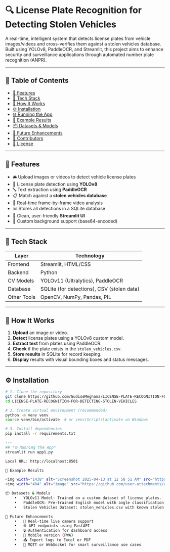 # 🔍 License Plate Recognition for Detecting Stolen Vehicles

A real-time, intelligent system that detects license plates from vehicle images/videos and cross-verifies them against a stolen vehicles database. Built using YOLOv8, PaddleOCR, and Streamlit, this project aims to enhance security and surveillance applications through automated number plate recognition (ANPR).

---

## 📑 Table of Contents

- [🔧 Features](#-features)
- [🧠 Tech Stack](#-tech-stack)
- [🚀 How It Works](#-how-it-works)
- [⚙️ Installation](#️-installation)
- [🌐 Running the App](#-running-the-app)
- [🧪 Example Results](#-example-results)
- [📦 Datasets & Models](#-datasets--models)
- [📌 Future Enhancements](#-future-enhancements)
- [🤝 Contributors](#-contributors)
- [📄 License](#-license)

---

## 🔧 Features

- 🚘 Upload images or videos to detect vehicle license plates
- 🧠 License plate detection using **YOLOv8**
- 🔤 Text extraction using **PaddleOCR**
- 📋 Match against a **stolen vehicles database**
- 📸 Real-time frame-by-frame video analysis
- 📊 Stores all detections in a SQLite database
- 🌈 Clean, user-friendly **Streamlit UI**
- 🎨 Custom background support (base64-encoded)

---

## 🧠 Tech Stack

| Layer         | Technology                              |
|---------------|------------------------------------------|
| Frontend      | Streamlit, HTML/CSS                      |
| Backend       | Python                                   |
| CV Models     | YOLOv11 (Ultralytics), PaddleOCR          |
| Database      | SQLite (for detections), CSV (stolen data)|
| Other Tools   | OpenCV, NumPy, Pandas, PIL               |

---

## 🚀 How It Works

1. **Upload** an image or video.
2. **Detect** license plates using a YOLOv8 custom model.
3. **Extract text** from plates using PaddleOCR.
4. **Check** if the plate exists in the `stolen_vehicles.csv`.
5. **Store results** in SQLite for record keeping.
6. **Display** results with visual bounding boxes and status messages.

---

## ⚙️ Installation

```bash
# 1. Clone the repository
git clone https://github.com/GudiseMeghana/LICENSE-PLATE-RECOGNITION-FOR-DETECTING-STOLEN-VEHICLES.git
cd LICENSE-PLATE-RECOGNITION-FOR-DETECTING-STOLEN-VEHICLES

# 2. Create virtual environment (recommended)
python -m venv venv
source venv/bin/activate  # or venv\Scripts\activate on Windows

# 3. Install dependencies
pip install -r requirements.txt

---
## *🌐 Running the App*
streamlit run app1.py

Local URL: http://localhost:8501

🧪 Example Results

<img width="1438" alt="Screenshot 2025-04-13 at 12 58 51 AM" src="https://github.com/user-attachments/assets/5d998730-23e4-4595-b80b-86ab5203cc0d" />
<img width="404" alt="image" src="https://github.com/user-attachments/assets/47cf5862-283d-41bc-a99b-b85ff1f56678" />

📦 Datasets & Models
	•	YOLOv11 Model: Trained on a custom dataset of license plates.
	•	PaddleOCR: Pre-trained English model with angle classification.
	•	Stolen Vehicles Dataset: stolen_vehicles.csv with known stolen plates.

📌 Future Enhancements
	•	🔁 Real-time live camera support
	•	🌐 API endpoints using FastAPI
	•	🔒 Authentication for dashboard access
	•	📲 Mobile version (PWA)
	•	📤 Export logs to Excel or PDF
	•	📡 MQTT or WebSocket for smart surveillance use cases
